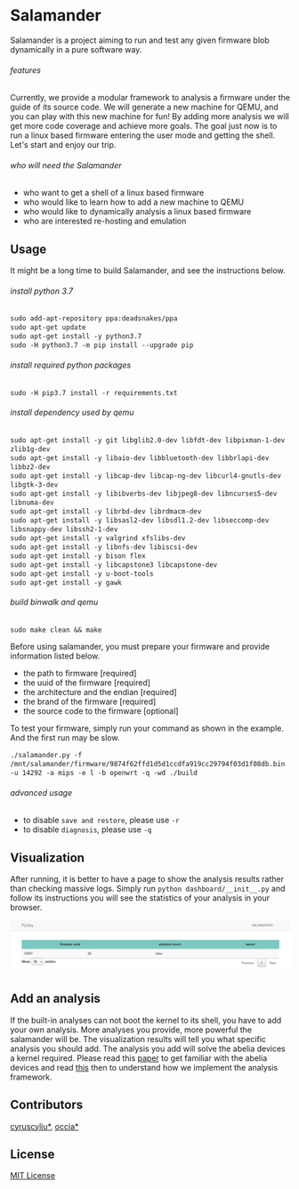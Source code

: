 # Salamander

Salamander is a project aiming to run and test any given firmware blob dynamically in a pure software way.

###### features
Currently, we provide a modular framework to analysis a firmware under the guide of its source code. We 
will generate a new machine for QEMU, and you can play with this new machine for fun! By adding more analysis
we will get more code coverage and achieve more goals. The goal just now is to run a linux based firmware
entering the user mode and getting the shell. Let's start and enjoy our trip.

###### who will need the Salamander
+ who want to get a shell of a linux based firmware
+ who would like to learn how to add a new machine to QEMU 
+ who would like to dynamically analysis a linux based firmware
+ who are interested re-hosting and emulation

## Usage 

It might be a long time to build Salamander, and see the instructions below.

###### install python 3.7

```shell script
sudo add-apt-repository ppa:deadsnakes/ppa
sudo apt-get update
sudo apt-get install -y python3.7
sudo -H python3.7 -m pip install --upgrade pip
```

###### install required python packages

```shell script
sudo -H pip3.7 install -r requirements.txt
```

###### install dependency used by qemu

```shell script
sudo apt-get install -y git libglib2.0-dev libfdt-dev libpixman-1-dev zlib1g-dev
sudo apt-get install -y libaio-dev libbluetooth-dev libbrlapi-dev libbz2-dev
sudo apt-get install -y libcap-dev libcap-ng-dev libcurl4-gnutls-dev libgtk-3-dev
sudo apt-get install -y libibverbs-dev libjpeg8-dev libncurses5-dev libnuma-dev
sudo apt-get install -y librbd-dev librdmacm-dev
sudo apt-get install -y libsasl2-dev libsdl1.2-dev libseccomp-dev libsnappy-dev libssh2-1-dev
sudo apt-get install -y valgrind xfslibs-dev
sudo apt-get install -y libnfs-dev libiscsi-dev
sudo apt-get install -y bison flex
sudo apt-get install -y libcapstone3 libcapstone-dev
sudo apt-get install -y u-boot-tools
sudo apt-get install -y gawk
```

###### build binwalk and qemu

```shell script
sudo make clean && make
```

Before using salamander, you must prepare your firmware and provide information listed below.
+ the path to firmware [required]
+ the uuid of the firmware [required]
+ the architecture and the endian [required]
+ the brand of the firmware [required]
+ the source code to the firmware [optional]

To test your firmware, simply run your command as shown in the example. And the first run may be slow.

```shell script
./salamander.py -f /mnt/salamander/firmware/9874f62ffd1d5d1ccdfa919cc29794f03d1f08db.bin -u 14292 -a mips -e l -b openwrt -q -wd ./build
```

###### advanced  usage

+ to disable `save and restore`, please use `-r`
+ to disable `diagnosis`, please use `-q`


## Visualization

After running, it is better to have a page to show the analysis results rather than checking massive logs. Simply run
`python dashboard/__init__.py` and follow its instructions you will see the statistics of your analysis in your browser.

![dashboard](./dashboard/dashboard.png)

## Add an analysis

If the built-in analyses can not boot the kernel to its shell, you have to add your own analysis. 
More analyses you provide, more powerful the salamander will be. The visualization results will tell you what specific 
analysis you should add. The analysis you add will solve the abelia devices a kernel required. Please read 
this [paper]() to get familiar with the abelia devices and read [this](./analyses/README.md) then to understand
how we implement the analysis framework.

## Contributors
[cyruscyliu*](https://github.com/cyruscyliu/esv), [occia*](https://github.com/occia)

## License
[MIT License](./LICENSE)
